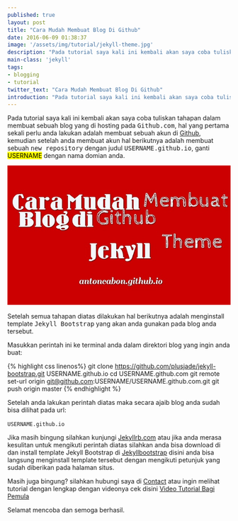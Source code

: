 ```yaml
---
published: true
layout: post
title: "Cara Mudah Membuat Blog Di Github"
date: 2016-06-09 01:38:37
image: '/assets/img/tutorial/jekyll-theme.jpg'
description: "Pada tutorial saya kali ini kembali akan saya coba tuliskan tahapan dalam membuat sebuah blog yang di hosting pada Github.com"
main-class: 'jekyll'
tags:
- blogging
- tutorial
twitter_text: "Cara Mudah Membuat Blog Di Github"
introduction: "Pada tutorial saya kali ini kembali akan saya coba tuliskan tahapan dalam membuat sebuah blog yang di hosting pada Github.com"
---
```


Pada tutorial saya kali ini kembali akan saya coba tuliskan tahapan dalam membuat sebuah blog yang di hosting pada <kbd>Github.com</kbd>, hal yang pertama sekali perlu anda lakukan adalah membuat sebuah akun di [Github](https://github.com), kemudian setelah anda membuat akun hal berikutnya adalah membuat sebuah <kbd>new repository</kbd> dengan judul <kbd>USERNAME.github.io</kbd>, ganti <mark>USERNAME</mark> dengan nama domian anda. 

![Cara Membuat Blog di Github](/assets/img/tutorial/jekyll-theme.jpg)

Setelah semua tahapan diatas dilakukan hal berikutnya adalah menginstall template <kbd>Jekyll Bootstrap</kbd> yang akan anda gunakan pada blog anda tersebut.

Masukkan perintah ini ke terminal anda dalam direktori blog yang ingin anda buat:

{% highlight css linenos%}
git clone https://github.com/plusjade/jekyll-bootstrap.git USERNAME.github.io
cd USERNAME.github.com
git remote set-url origin git@github.com:USERNAME/USERNAME.github.com.git
git push origin master
{% endhighlight %}

Setelah anda lakukan perintah diatas maka secara ajaib blog anda sudah bisa dilihat pada url:

<code class="filter">USERNAME.github.io</code>

Jika masih bingung silahkan kunjungi [Jekyllrb.com](https://jekyllrb.com/) atau jika anda merasa kesulitan untuk mengikuti perintah diatas silahkan anda bisa download di dan install template Jekyll Bootstrap  di [Jekyllbootstrap](http://themes.jekyllbootstrap.com/) disini anda bisa langsung menginstall template tersebut dengan mengikuti petunjuk yang sudah diberikan pada halaman situs.

Masih juga bingung? silahkan hubungi saya di [Contact](https://antoncabon.github.io/about/) atau ingin melihat tutorial dengan lengkap dengan videonya cek disini [Video Tutorial Bagi Pemula](https://antoncabon.github.io/github-pages-and-jekyll-video-untuk-pemula/) 

Selamat mencoba dan semoga berhasil.


